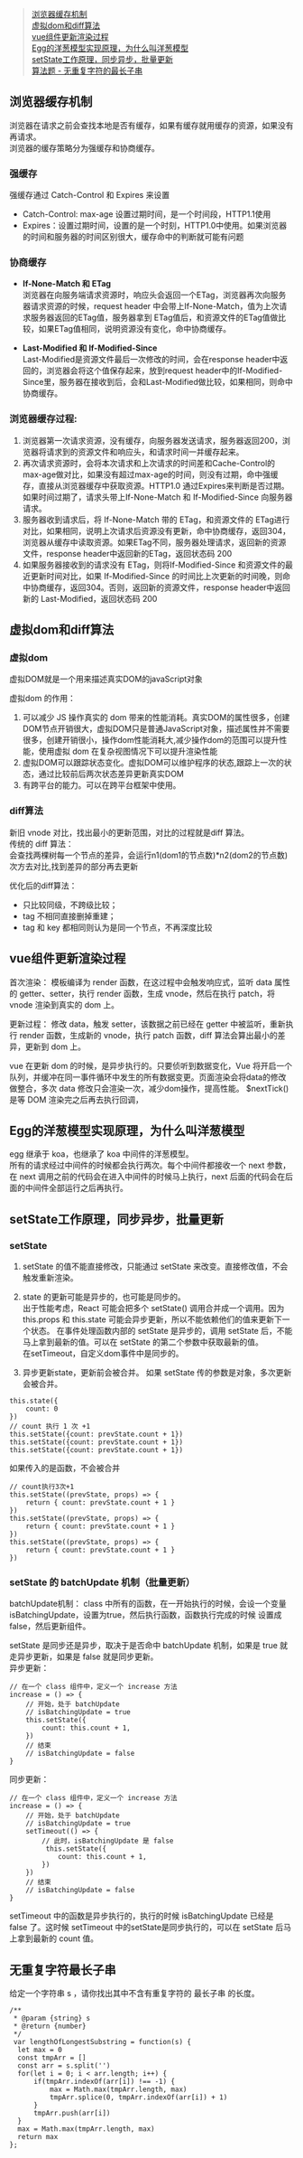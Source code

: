>[浏览器缓存机制](#浏览器缓存机制)  
>[虚拟dom和diff算法](#虚拟dom和diff算法)   
>[vue组件更新渲染过程](#vue组件更新渲染过程)  
>[Egg的洋葱模型实现原理，为什么叫洋葱模型](#Egg的洋葱模型实现原理，为什么叫洋葱模型)  
>[setState工作原理，同步异步，批量更新](#setState工作原理，同步异步，批量更新)  
>[算法题 - 无重复字符的最长子串](#无重复字符的最长子串)


## 浏览器缓存机制
浏览器在请求之前会查找本地是否有缓存，如果有缓存就用缓存的资源，如果没有再请求。  
浏览器的缓存策略分为强缓存和协商缓存。  
### 强缓存 
强缓存通过 Catch-Control 和 Expires 来设置
- Catch-Control: max-age 设置过期时间，是一个时间段，HTTP1.1使用
- Expires：设置过期时间，设置的是一个时刻，HTTP1.0中使用。如果浏览器的时间和服务器的时间区别很大，缓存命中的判断就可能有问题

### 协商缓存
- **If-None-Match 和 ETag**  
浏览器在向服务端请求资源时，响应头会返回一个ETag，浏览器再次向服务器请求资源的时候，request header 中会带上If-None-Match，值为上次请求服务器返回的ETag值，服务器拿到 ETag值后，和资源文件的ETag值做比较，如果ETag值相同，说明资源没有变化，命中协商缓存。

- **Last-Modified 和 If-Modified-Since**  
Last-Modified是资源文件最后一次修改的时间，会在response header中返回的，浏览器会将这个值保存起来，放到request header中的If-Modified-Since里，服务器在接收到后，会和Last-Modified做比较，如果相同，则命中协商缓存。

### 浏览器缓存过程:
1. 浏览器第一次请求资源，没有缓存，向服务器发送请求，服务器返回200，浏览器将请求到的资源文件和响应头，和请求时间一并缓存起来。
2. 再次请求资源时，会将本次请求和上次请求的时间差和Cache-Control的max-age做对比，如果没有超过max-age的时间，则没有过期，命中强缓存，直接从浏览器缓存中获取资源。HTTP1.0 通过Expires来判断是否过期。如果时间过期了，请求头带上If-None-Match 和 If-Modified-Since 向服务器请求。
3. 服务器收到请求后，将 If-None-Match 带的 ETag，和资源文件的 ETag进行对比，如果相同，说明上次请求后资源没有更新，命中协商缓存，返回304，浏览器从缓存中读取资源。如果ETag不同，服务器处理请求，返回新的资源文件，response header中返回新的ETag，返回状态码 200
4. 如果服务器接收到的请求没有 ETag，则将If-Modified-Since 和资源文件的最近更新时间对比，如果 If-Modified-Since 的时间比上次更新的时间晚，则命中协商缓存，返回304。否则，返回新的资源文件，response header中返回新的 Last-Modified，返回状态码 200


## 虚拟dom和diff算法

### 虚拟dom
虚拟DOM就是一个用来描述真实DOM的javaScript对象

虚拟dom 的作用：
1. 可以减少 JS 操作真实的 dom 带来的性能消耗。真实DOM的属性很多，创建DOM节点开销很大，虚拟DOM只是普通JavaScript对象，描述属性并不需要很多，创建开销很小，操作dom性能消耗大,减少操作dom的范围可以提升性能，使用虚拟 dom 在复杂视图情况下可以提升渲染性能
2. 虚拟DOM可以跟踪状态变化。虚拟DOM可以维护程序的状态,跟踪上一次的状态，通过比较前后两次状态差异更新真实DOM
3. 有跨平台的能力。可以在跨平台框架中使用。

### diff算法
新旧 vnode 对比，找出最小的更新范围，对比的过程就是diff 算法。  
传统的 diff 算法：  
会查找两棵树每一个节点的差异，会运行n1(dom1的节点数)*n2(dom2的节点数)次方去对比,找到差异的部分再去更新

优化后的diff算法：
- 只比较同级，不跨级比较；
- tag 不相同直接删掉重建；
- tag 和 key 都相同则认为是同一个节点，不再深度比较


## vue组件更新渲染过程
首次渲染：
模板编译为 render 函数，在这过程中会触发响应式，监听 data 属性的 getter、setter，执行 render 函数，生成 vnode，然后在执行 patch，将 vnode 渲染到真实的 dom 上。

更新过程：
修改 data，触发 setter，该数据之前已经在 getter 中被监听，重新执行 render 函数，生成新的 vnode，执行 patch 函数，diff 算法会算出最小的差异，更新到 dom 上。

vue 在更新 dom 的时候，是异步执行的。只要侦听到数据变化，Vue 将开启一个队列，并缓冲在同一事件循环中发生的所有数据变更。页面渲染会将data的修改做整合，多次 data 修改只会渲染一次，减少dom操作，提高性能。
$nextTick() 是等 DOM 渲染完之后再去执行回调，


## Egg的洋葱模型实现原理，为什么叫洋葱模型
egg 继承于 koa，也继承了 koa 中间件的洋葱模型。  
所有的请求经过中间件的时候都会执行两次。每个中间件都接收一个 next 参数，在 next 调用之前的代码会在进入中间件的时候马上执行，next 后面的代码会在后面的中间件全部运行之后再执行。


## setState工作原理，同步异步，批量更新

### setState
1. setState 的值不能直接修改，只能通过 setState 来改变。直接修改值，不会触发重新渲染。
2. state 的更新可能是异步的，也可能是同步的。  
出于性能考虑，React 可能会把多个 setState() 调用合并成一个调用。因为 this.props 和 this.state 可能会异步更新，所以不能依赖他们的值来更新下一个状态。
在事件处理函数内部的 setState 是异步的，调用 setState 后，不能马上拿到最新的值。可以在 setState 的第二个参数中获取最新的值。  
在setTimeout，自定义dom事件中是同步的。

3. 异步更新state，更新前会被合并。
如果 setState 传的参数是对象，多次更新会被合并。
```
this.state({
    count: 0
})
// count 执行 1 次 +1
this.setState({count: prevState.count + 1}) 
this.setState({count: prevState.count + 1})
this.setState({count: prevState.count + 1}) 
```
如果传入的是函数，不会被合并
```
// count执行3次+1
this.setState((prevState, props) => {
    return { count: prevState.count + 1 }
})
this.setState((prevState, props) => {
    return { count: prevState.count + 1 }
})
this.setState((prevState, props) => {
    return { count: prevState.count + 1 }
})
```

### setState 的 batchUpdate 机制（批量更新）

batchUpdate机制：
class 中所有的函数，在一开始执行的时候，会设一个变量 isBatchingUpdate，设置为true，然后执行函数，函数执行完成的时候 设置成 false，然后更新组件。

setState 是同步还是异步，取决于是否命中 batchUpdate 机制，如果是 true 就走异步更新，如果是 false 就是同步更新。  
异步更新：  
```
// 在一个 class 组件中，定义一个 increase 方法
increase = () => {
    // 开始，处于 batchUpdate 
    // isBatchingUpdate = true
    this.setState({
        count: this.count + 1,
    })
    // 结束
    // isBatchingUpdate = false
}
```
同步更新：
```
// 在一个 class 组件中，定义一个 increase 方法
increase = () => {
    // 开始，处于 batchUpdate
    // isBatchingUpdate = true
    setTimeout(() => {
        // 此时，isBatchingUpdate 是 false
         this.setState({
            count: this.count + 1,
        })
    })
    // 结束
    // isBatchingUpdate = false
}
```
setTimeout 中的函数是异步执行的，执行的时候 isBatchingUpdate 已经是 false 了。这时候 setTimeout 中的setState是同步执行的，可以在 setState 后马上拿到最新的 count 值。


## 无重复字符最长子串

给定一个字符串 s ，请你找出其中不含有重复字符的 最长子串 的长度。

```
/**
 * @param {string} s
 * @return {number}
 */
 var lengthOfLongestSubstring = function(s) {
  let max = 0
  const tmpArr = []
  const arr = s.split('')
  for(let i = 0; i < arr.length; i++) {
      if(tmpArr.indexOf(arr[i]) !== -1) {
          max = Math.max(tmpArr.length, max)
          tmpArr.splice(0, tmpArr.indexOf(arr[i]) + 1)
      }
      tmpArr.push(arr[i])
  }
  max = Math.max(tmpArr.length, max)
  return max
};
```
